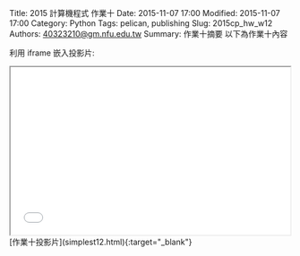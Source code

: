 Title: 2015 計算機程式 作業十
Date: 2015-11-07 17:00
Modified: 2015-11-07 17:00
Category: Python
Tags: pelican, publishing
Slug: 2015cp_hw_w12
Authors: 40323210@gm.nfu.edu.tw
Summary: 作業十摘要
以下為作業十內容

利用 iframe 嵌入投影片:

<iframe src="simplest12.html" width="500" height="300"></iframe>
[作業十投影片](simplest12.html){:target="_blank"}

